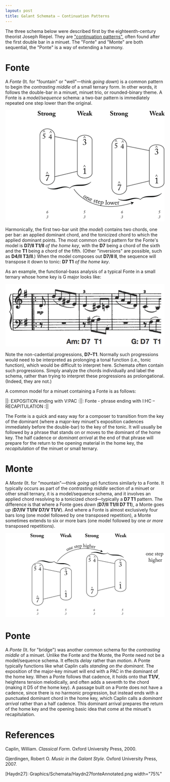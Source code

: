 ```yaml
---
layout: post
title: Galant Schemata — Continuation Patterns
---
```


The three schema below were described first by the eighteenth-century theorist Joseph Riepel. They are ["continuation patterns"](http://www.mtosmt.org/issues/mto.05.11.2/mto.05.11.2.eckert.html), often found after the first double bar in a minuet. The "Fonte" and "Monte" are both sequential, the "Ponte" is a way of extending a harmony.


# Fonte #

A *Fonte* (It. for "fountain" or "well"—think *going down*) is a common pattern to begin the *contrasting middle* of a small ternary form. In other words, it follows the double-bar in a minuet, minuet trio, or rounded-binary theme. A Fonte is a *model/sequence* schema: a two-bar pattern is immediately repeated one step lower than the original.

[![](Graphics/form/fonte.png)](Graphics/form/fonte.png)

Harmonically, the first two-bar unit (the *model*) contains two chords, one per bar: an applied dominant chord, and the tonicized chord to which the applied dominant points. The most common chord pattern for the Fonte's model is **D7/II T1/II** *of the home key*, with the **D7** being a chord of the sixth and the **T1** being a chord of the fifth. (Other "inversions" are possible, such as **D4/II T3/II**.) When the model composes out **D7/II II**, the sequence will transpose it down to tonic: **D7 T1** *of the home key*.

As an example, the functional-bass analysis of a typical Fonte in a small ternary whose home key is G major looks like:

[![](Graphics/form/Haydn27fonteAnnotated.png)](Graphics/form/Haydn27fonteAnnotated.png)

Note the non-cadential progressions, **D7–T1**. Normally such progressions would need to be interpreted as prolonging a tonal function (i.e., tonic function), which would be difficult to interpret here. Schemata often contain such progressions. Simply analyze the chords individually and label the schema, rather than trying to interpret these progressions as prolongational. (Indeed, they are not.)

A common model for a minuet containing a Fonte is as follows:

||: EXPOSITION ending with V:PAC :||: Fonte - phrase ending with I:HC – RECAPITULATION :||

The Fonte is a quick and easy way for a composer to transition from the key of the dominant (where a major-key minuet's exposition cadences immediately before the double-bar) to the key of the tonic. It will usually be followed by a phrase that stands on or moves to the dominant of the home key. The half cadence or *dominant arrival* at the end of that phrase will prepare for the return to the opening material in the home key, the *recapitulation* of the minuet or small ternary.

# Monte #

A *Monte* (It. for "mountain"—think *going up*) functions similarly to a Fonte. It typically occurs as part of the *contrasting middle* section of a minuet or other small ternary, it is a model/sequence schema, and it involves an applied chord resolving to a tonicized chord—typically a **D7 T1** pattern. The difference is that where a Fonte goes *down* (**D7/II T1/II D7 T1**), a Monte goes *up* (**D7/IV T1/IV D7/V T1/V**). And where a Fonte is almost exclusively four bars long (one model followed by one transposed repetition), a Monte sometimes extends to six or more bars (one model followed by one *or more* transposed repetitions).

[![](Graphics/form/monte.png)](Graphics/form/monte.png)

# Ponte #

A *Ponte* (It. for "bridge") was another common schema for the *contrasting middle* of a minuet. Unlike the Fonte and the Monte, the Ponte need not be a model/sequence schema. It effects *delay* rather than *motion*. A Ponte typically functions like what Caplin calls *standing on the dominant*. The exposition of the major-key minuet will end with a PAC in the dominant of the home key. When a Ponte follows that cadence, it holds onto that **T1/V**, heightens tension melodically, and often adds a seventh to the chord (making it D5 of the home key). A passage built on a Ponte does not have a cadence, since there is no harmonic progression, but instead ends with a punctuated dominant chord in the home key, which Caplin calls a *dominant arrival* rather than a half cadence. This dominant arrival prepares the return of the home key and the opening basic idea that come at the minuet's recapitulation.


# References #

Caplin, William. *Classical Form*. Oxford University Press, 2000.

Gjerdingen, Robert O. *Music in the Galant Style*. Oxford University Press, 2007.

[Haydn27]: Graphics/Schemata/Haydn27fonteAnnotated.png width="75%"